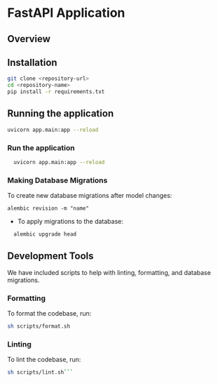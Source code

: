 # FastAPI Application

## Overview


## Installation
```bash
git clone <repository-url>
cd <repository-name>
pip install -r requirements.txt
```

## Running the application
```bash
uvicorn app.main:app --reload
```


### Run the application
```bash
  uvicorn app.main:app --reload
```

### Making Database Migrations
To create new database migrations after model changes:
```base
alembic revision -m "name"
```

- To apply migrations to the database:
```base
  alembic upgrade head
```

## Development Tools
We have included scripts to help with linting, formatting, and database migrations.

### Formatting
To format the codebase, run:
```bash
sh scripts/format.sh
```

### Linting
To lint the codebase, run:
```bash
sh scripts/lint.sh```